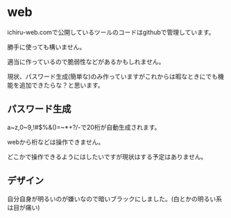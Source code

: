 # web
ichiru-web.comで公開しているツールのコードはgithubで管理しています。

勝手に使っても構いません。

適当に作っているので脆弱性などがあるかもしれません。

現状、パスワード生成(簡単な)のみ作っていますがこれからは暇なときにでも機能を追加できたらな？と思います。
## パスワード生成
a~z,0~9,!#$%&()=~*+?/-で20桁が自動生成されます。

webから桁などは操作できません。

どこかで操作できるようにはしたいですが現状はする予定はありません。
## デザイン
自分自身が明るいのが嫌いなので暗いブラックにしました。(白とかの明るい系は目が痛い)